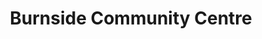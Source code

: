 ---
title: Burnside Community Centre
draft: false
tags:
- Pathways 1-2-3
areas:
- Middleton
contact:
  addresses:
  - Burnside Crescent, Langley, Middleton
  phone:
  - 0161 643 5775
  web_addresses:
  - http://www.burnsidecentre.org.uk
---